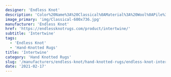 ```yaml
---
designer: 'Endless Knot'
description: 'Color%20Name%3A%20Classical%0AMaterial%3A%20Wool%0APile%3A%20Cut%20%26%20LoopStyle%3A%20Abstract%2C%20Modern%2C%20New%20Arrivals'
image_primary: 'img/Classical-600x736.jpg'
manufacturer: 'Endless Knot'
href: 'https://endlessknotrugs.com/product/intertwine/'
subtitle: 'Intertwine'
tags:
  - 'Endless Knot'
  - 'Hand-Knotted Rugs'
title: 'Intertwine'
category: 'Hand Knotted Rugs'
slug: '/manufacturers/endless-knot/hand-knotted-rugs/endless-knot-intertwine'
date: '2021-02-17'
---
```

